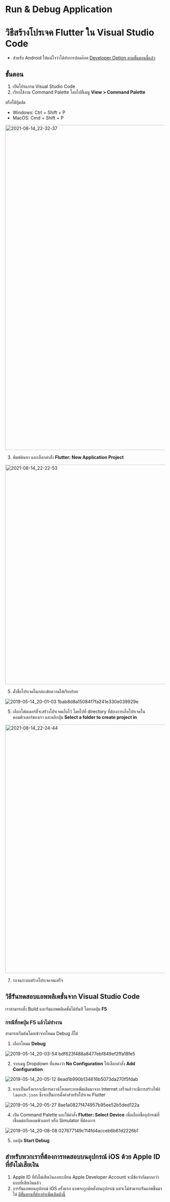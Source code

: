 
# Run & Debug Application

# วิธีสร้างโปรเจค Flutter ใน Visual Studio Code

- สำหรับ Android ให้แน่ใจว่าได้ทำการปลดล๊อค [Developer Option ตามขั้นตอนนี้แล้ว](https://nextflow.in.th/2014/enable-android-developer-option/)

## ขั้นตอน

1. เปิดโปรแกรม Visual Studio Code
2. เรียกใช้งาน Command Palette โดยไปที่เมนู **View > Command Palette** 

หรือใช้ปุ่มลัด
- Windows: Ctrl + Shift + P
- MacOS: Cmd + Shift + P

<img width="1023" alt="2021-08-14_22-32-37" src="https://user-images.githubusercontent.com/85179/129451369-d3d5bc6c-a356-4e09-a279-3ef6286eb903.png">


3. พิมพ์ค้นหา และเลือกคำส่ัง **Flutter: New Application Project**

<img width="691" alt="2021-08-14_22-22-53" src="https://user-images.githubusercontent.com/85179/129451343-9ae2fa99-b09f-4e60-b851-00fcb9aa7b7d.png">


5. ตั้งชื่อโปรเจคในกล่องข้อความให้เรียบร้อย

![2019-05-14_20-01-03 1bab8d8a15084f7fa241e330e039929e](https://user-images.githubusercontent.com/85179/66843057-6deea500-ef96-11e9-9f85-34def7a14a92.png)


5. เลือกโฟลเดอร์ที่จะสร้างโปรเจคเก็บไว้ โดยไปที่ directory ที่ต้องการเก็บโปรเจคในคอมพิวเตอร์ของเรา และคลิกปุ่ม **Select a folder to create project in** 

<img width="782" alt="2021-08-14_22-24-44" src="https://user-images.githubusercontent.com/85179/129451416-b09390d9-b795-4eed-ac89-9966ea348788.png">


7. รอจนระบบสร้างโปรเจคจนเสร็จ

## วิธีรันทดสอบแอพพลิเคชั่นจาก Visual Studio Code

เราสามารถสั่ง Build และรันแอพพลิเคชั่นได้ทันที โดยกดปุ่ม **F5**

### กรณีที่กดปุ่ม F5 แล้วไม่ทำงาน

สามารถเริ่มต้นโดยเข้าจากโหมด Debug ก็ได้ 

1. เลือกโหมด **Debug**

![2019-05-14_20-03-54 bdf623f488a8477ebf849ef2ffa18fe5](https://user-images.githubusercontent.com/85179/66843090-7b0b9400-ef96-11e9-8bd2-c1a56d9fe286.png)


2. จากเมนู Dropdown ที่แสดงว่า **No Configuration** ให้เลือกคำสั่ง **Add Configuration**

![2019-05-14_20-05-12 8ead1b990b134616b5073da270f5fdab](https://user-images.githubusercontent.com/85179/66843117-88c11980-ef96-11e9-8805-813852722dc7.png)


3. หากเป็นครั้งแรกจะมีการดาวน์โหลดระบบเพิ่มเติมมาจาก Internet เสร็จแล้วจะมีการสร้างไฟล์ `launch.json` ซึ่งจะเป็นการตั้งค่าสำหรับโปรเจค Flutter

![2019-05-14_20-05-27 8ae1a0827f474957b95ee52b5ded122a](https://user-images.githubusercontent.com/85179/66843154-94acdb80-ef96-11e9-956c-8937e517b998.png)

4. เปิด Command Palette และใช้คำสั่ง **Flutter: Select Device** เพื่อเลือกชื่ออุปกรณ์ที่เชื่อมต่อกับคอมพิวเตอร์ หรือ Simulator ที่ต้องการ

![2019-05-14_20-08-08 027677149c114fd4acceb6b61d2226b1](https://user-images.githubusercontent.com/85179/66843184-a0000700-ef96-11e9-9ec3-f3d99faf61c3.png)

5. กดปุ่ม **Start Debug**

## สำหรับพวกเราที่ต้องการทดสอบบนอุปกรณ์ iOS ด้วย Apple ID ที่ยังไม่เสียเงิน

1. Apple ID ที่ยังไม่เสียเงินลงทะเบียน Apple Developer Account จะมีข้อจำกัดมากกว่าแบบที่เสียเงินแล้ว
2. การรันแอพบนอุปกรณ์ iOS ครั้งแรก แอพจะถูกติดตั้งบนอุปกรณ์ แต่จะไม่สามารถรันแอพขึ้นมาได้ [มีขั้นตอนที่ต้องทำเพิ่มเติมดังนี้](run-ios-app-with-free-apple-account.md)
